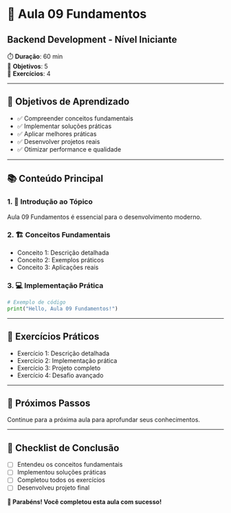 # 🎯 Aula 09 Fundamentos
## Backend Development - Nível Iniciante

⏱️ **Duração**: 60 min  
🎯 **Objetivos**: 5  
🧪 **Exercícios**: 4  

---

## 🎯 Objetivos de Aprendizado
- ✅ Compreender conceitos fundamentais
- ✅ Implementar soluções práticas
- ✅ Aplicar melhores práticas
- ✅ Desenvolver projetos reais
- ✅ Otimizar performance e qualidade

---

## 📚 Conteúdo Principal

### 1. 🌟 Introdução ao Tópico
Aula 09 Fundamentos é essencial para o desenvolvimento moderno.

### 2. 🏗️ Conceitos Fundamentais
- Conceito 1: Descrição detalhada
- Conceito 2: Exemplos práticos
- Conceito 3: Aplicações reais

### 3. 💻 Implementação Prática
```python
# Exemplo de código
print("Hello, Aula 09 Fundamentos!")
```

---

## 🧪 Exercícios Práticos
- Exercício 1: Descrição detalhada
- Exercício 2: Implementação prática
- Exercício 3: Projeto completo
- Exercício 4: Desafio avançado

---

## 🚀 Próximos Passos
Continue para a próxima aula para aprofundar seus conhecimentos.

---

## 📝 Checklist de Conclusão
- [ ] Entendeu os conceitos fundamentais
- [ ] Implementou soluções práticas
- [ ] Completou todos os exercícios
- [ ] Desenvolveu projeto final

**🎉 Parabéns! Você completou esta aula com sucesso!**
